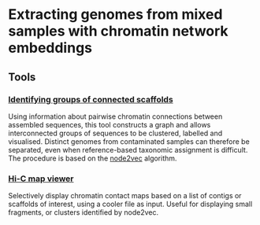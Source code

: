 
# Extracting genomes from mixed samples with chromatin network embeddings

## Tools
### [Identifying groups of connected scaffolds](./node2vec)
Using information about pairwise chromatin connections between assembled sequences, this tool constructs a graph and allows interconnected groups of sequences to be clustered, labelled and visualised. Distinct genomes from contaminated samples can therefore be separated, even when reference-based taxonomic assignment is difficult. The procedure is based on the [node2vec](https://arxiv.org/abs/1607.00653) algorithm.

### [Hi-C map viewer](./map_viewer/)
Selectively display chromatin contact maps based on a list of contigs or scaffolds of interest, using a cooler file as input. Useful for displaying small fragments, or clusters identified by node2vec.


